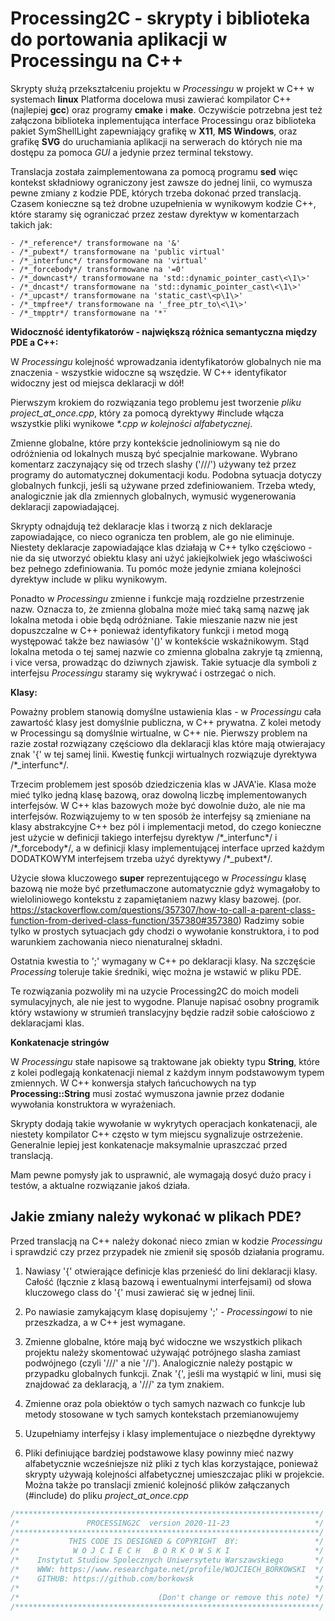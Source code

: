 Processing2C - skrypty i biblioteka do portowania aplikacji w Processingu na C++
=================================================================================

Skrypty służą przekształceniu projektu w _Processingu_ w projekt w C++ w systemach __linux__
Platforma docelowa musi zawierać kompilator C++ (najlepiej __gcc__) oraz programy __cmake__ i __make__.
Oczywiście potrzebna jest też załączona biblioteka inplementująca interface Processingu oraz biblioteka
pakiet SymShellLight zapewniający grafikę w __X11__, __MS Windows__, oraz grafikę __SVG__ do uruchamiania aplikacji
na serwerach do których nie ma dostępu za pomoca _GUI_ a jedynie przez terminal tekstowy.

Translacja została zaimplementowana za pomocą programu __sed__ więc kontekst składniowy ograniczony jest zawsze do jednej linii,
co wymusza pewne zmiany z kodzie PDE, których trzeba dokonać przed translacją. Czasem konieczne są też drobne uzupełnienia 
w wynikowym kodzie C++, które staramy się ograniczać przez zestaw dyrektyw w komentarzach takich jak:

    - /*_reference*/ transformowane na '&'
    - /*_pubext*/ transformowane na 'public virtual'
    - /*_interfunc*/ transformowane na 'virtual'
    - /*_forcebody*/ transformowane na '=0'
    - /*_downcast*/ transformowane na 'std::dynamic_pointer_cast\<\1\>'
    - /*_dncast*/ transformowane na 'std::dynamic_pointer_cast\<\1\>'
    - /*_upcast*/ transformowane na 'static_cast\<p\1\>'
    - /*_tmpfree*/ transformowane na '_free_ptr_to\<\1\>'
    - /*_tmpptr*/ transformowane na '*'


**Widoczność identyfikatorów - największą różnica semantyczna między PDE a C++:**

W _Processingu_ kolejność wprowadzania identyfikatorów globalnych nie ma znaczenia - wszystkie widoczne są wszędzie.
W C++ identyfikator widoczny jest od miejsca deklaracji w dół!

Pierwszym krokiem do rozwiązania tego problemu jest tworzenie _pliku project_at_once.cpp_, który za pomocą dyrektywy #include włącza wszystkie pliki wynikowe _\*.cpp_ *w kolejności alfabetycznej*.

Zmienne globalne, które przy kontekście jednoliniowym są nie do odróżnienia od lokalnych muszą być specjalnie markowane.
Wybrano komentarz zaczynający się od trzech slashy ('///') używany też przez programy do automatycznej dokumentacji kodu.
Podobna sytuacja dotyczy globalnych funkcji, jeśli są używane przed zdefiniowaniem. Trzeba wtedy, analogicznie jak dla zmiennych globalnych,
wymusić wygenerowania deklaracji zapowiadającej.

Skrypty odnajdują też deklaracje klas i tworzą z nich deklaracje zapowiadające, co nieco ogranicza ten problem, ale go nie eliminuje.
Niestety deklaracje zapowiadające klas działają w C++ tylko częściowo - nie da się utworzyć obiektu klasy ani użyć jakiejkolwiek
jego właściwości bez pełnego zdefiniowania. Tu pomóc może jedynie zmiana kolejności dyrektyw include w pliku wynikowym.

Ponadto w _Processingu_ zmienne i funkcje mają rozdzielne przestrzenie nazw. Oznacza to, że zmienna globalna może mieć taką samą
nazwę jak lokalna metoda i obie będą odróżniane. Takie mieszanie nazw nie jest dopuszczalne w C++ ponieważ identyfikatory funkcji
i metod mogą występować także bez nawiasów '()' w kontekście wskaźnikowym. Stąd lokalna metoda o tej samej nazwie co zmienna
globalna zakryje tą zmienną, i vice versa, prowadząc do dziwnych zjawisk. Takie sytuacje dla symboli z interfejsu _Processingu_
staramy się wykrywać i ostrzegać o nich.

**Klasy:**

Poważny problem stanowią domyślne ustawienia klas - w _Processingu_ cała zawartość klasy jest domyślnie publiczna, w C++
prywatna. Z kolei metody w Processingu są domyślnie wirtualne, w C++ nie. Pierwszy problem na razie został rozwiązany częściowo dla
deklaracji klas które mają otwierajacy znak '{' w tej samej linii. Kwestię funkcji wirtualnych rozwiązuje dyrektywa /\*_interfunc\*/.

Trzecim problemem jest sposób dziedziczenia klas w JAVA'ie. Klasa może mieć tylko jedną klasę bazową, oraz dowolną liczbę implementowanych
interfejsów. W C++ klas bazowych może być dowolnie dużo, ale nie ma interfejsów.
Rozwiązujemy to w ten sposób że interfejsy są zmieniane na klasy abstrakcyjne C++ bez pól i implementacji metod, do czego konieczne jest
użycie w definicji takiego interfejsu dyrektyw /\*_interfunc\*/ i /\*_forcebody\*/, a w definicji klasy implementującej interface uprzed
każdym DODATKOWYM interfejsem trzeba użyć dyrektywy /\*_pubext\*/.

Użycie słowa kluczowego __super__ reprezentującego w _Processingu_ klasę bazową nie może być przetłumaczone
automatycznie gdyż wymagałoby to wieloliniowego kontekstu z zapamiętaniem nazwy klasy bazowej.
(por. https://stackoverflow.com/questions/357307/how-to-call-a-parent-class-function-from-derived-class-function/357380#357380)
Radzimy sobie tylko w prostych sytuacjach gdy chodzi o wywołanie konstruktora, i to pod warunkiem zachowania nieco nienaturalnej
składni.

Ostatnia kwestia to ';' wymagany w C++ po deklaracji klasy. Na szczęście _Processing_ toleruje takie średniki, więc można je wstawić
w pliku PDE.

Te rozwiązania pozwoliły mi na uzycie Processing2C do moich modeli symulacyjnych, ale nie jest to wygodne. Planuje napisać osobny
programik który wstawiony w strumień translacyjny będzie radził sobie całościowo z deklaracjami klas.

**Konkatenacje stringów**

W _Processingu_ stałe napisowe są traktowane jak obiekty typu __String__, które z kolei podlegają konkatenacji niemal z każdym
innym podstawowym typem zmiennych. W C++ konwersja stałych łańcuchowych na typ __Processing::String__ musi zostać wymuszona jawnie przez dodanie
wywołania konstruktora w wyrażeniach.

Skrypty dodają takie wywołanie w wykrytych operacjach konkatenacji, ale niestety kompilator C++ często w tym miejscu sygnalizuje ostrzeżenie. Generalnie lepiej jest konkatenacje maksymalnie upraszczać przed translacją.

Mam pewne pomysły jak to usprawnić, ale wymagają dosyć dużo pracy i testów, a aktualne rozwiązanie jakoś działa.

 
Jakie zmiany należy wykonać w plikach PDE?
------------------------------------------

Przed translacją na C++ należy dokonać nieco zmian w kodzie _Processingu_ i sprawdzić czy przez przypadek nie zmienił się sposób
działania programu.

1) Nawiasy '{' otwierające definicje klas przenieść do lini deklaracji klasy. Całość (łącznie z klasą bazową i ewentualnymi
interfejsami) od słowa kluczowego class do '{' musi zawierać się w jednej linii.

2) Po nawiasie zamykającym klasę dopisujemy ';' - _Processingowi_ to nie przeszkadza, a w C++ jest wymagane.

3) Zmienne globalne, które mają  być widoczne we wszystkich plikach projektu należy skomentować używająć potrójnego slasha zamiast podwójnego (czyli '///' a nie '//'). Analogicznie należy postąpic w przypadku globalnych funkcji. Znak '{', jeśli ma wystąpić w lini, musi się znajdować za deklaracją, a '///' za tym znakiem.

4) Zmienne oraz pola obiektów o tych samych nazwach co funkcje lub metody stosowane w tych samych kontekstach przemianowujemy

5) Uzupełniamy interfejsy i klasy implementujace  o niezbędne dyrektywy

6) Pliki definiujące bardziej podstawowe klasy powinny mieć nazwy alfabetycznie wcześniejsze niż pliki z tych klas korzystające, ponieważ skrypty używają kolejności alfabetycznej umieszczajac pliki w projekcie. Można także po translacji zmienić kolejność plików załączanych (#include) do pliku _project_at_once.cpp_



```C
/********************************************************************/
/*               PROCESSING2C  version 2020-11-23                   */
/********************************************************************/
/*           THIS CODE IS DESIGNED & COPYRIGHT  BY:                 */
/*            W O J C I E C H   B O R K O W S K I                   */
/*    Instytut Studiow Spolecznych Uniwersytetu Warszawskiego       */
/*    WWW: https://www.researchgate.net/profile/WOJCIECH_BORKOWSKI  */
/*    GITHUB: https://github.com/borkowsk                           */
/*                                                                  */
/*                               (Don't change or remove this note) */
/********************************************************************/
```
